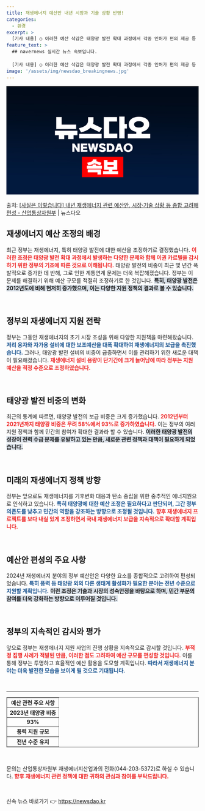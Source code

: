 ```yaml
---
title: 재생에너지 예산안 내년 시장과 기술 상황 반영!
categories:
  - 환경
excerpt: >
  [기사 내용] ○ 이러한 예산 삭감은 태양광 발전 확대 과정에서 각종 인허가 편의 제공 등 이른바 이권 카르…
feature_text: >
  ## navernews 실시간 뉴스 속보입니다.

  [기사 내용] ○ 이러한 예산 삭감은 태양광 발전 확대 과정에서 각종 인허가 편의 제공 등 이른바 이권 카르…
image: '/assets/img/newsdao_breakingnews.jpg'
---
```


![뉴스다오 속보](/assets/img/newsdao_breakingnews.jpg)

<p>출처: <a href="https://newsdao.kr/1865" rel="dofollow">[사실은 이렇습니다] 내년 재생에너지 관련 예산안, 시장·기술 상황 등 종합 고려해 편성 - 산업통상자원부</a> | 뉴스다오</p>

<h2 data-ke-size="size26">재생에너지 예산 조정의 배경</h2>
<p data-ke-size="size16">최근 정부는 재생에너지, 특히 태양광 발전에 대한 예산을 조정하기로 결정했습니다. <b><span style="color: #ee2323;">이러한 조정은 태양광 발전 확대 과정에서 발생하는 다양한 문제와 함께 이권 카르텔을 감시하기 위한 정부의 기조에 따른 것으로 이해됩니다.</span></b> 태양광 발전의 비중이 최근 몇 년간 폭발적으로 증가한 데 반해, 그로 인한 계통연계 문제는 더욱 복잡해졌습니다. 정부는 이 문제를 해결하기 위해 예산 규모를 적절히 조정하기로 한 것입니다. <b><span style="background-color: #21538527;">특히, 태양광 발전은 2012년도에 비해 현저히 증가했으며, 이는 다양한 지원 정책의 결과로 볼 수 있습니다.</span></b></p>

<p data-ke-size="size16">&nbsp;</p>

<h2 data-ke-size="size26">정부의 재생에너지 지원 전략</h2>
<p data-ke-size="size16">정부는 그동안 재생에너지의 초기 시장 조성을 위해 다양한 지원책을 마련해왔습니다. <b><span style="color: #1a5490;">저리 융자와 자가용 설비에 대한 보조예산을 대폭 확대하여 재생에너지의 보급을 촉진했습니다.</span></b> 그러나, 태양광 발전 설비의 비중이 급증하면서 이를 관리하기 위한 새로운 대책이 필요해졌습니다. <b><span style="color: #ee2323;">재생에너지 설비 용량이 단기간에 크게 늘어남에 따라 정부는 지원 예산을 적정 수준으로 조정하였습니다.</span></b></p>

<p data-ke-size="size16">&nbsp;</p>

<h2 data-ke-size="size26">태양광 발전 비중의 변화</h2>
<p data-ke-size="size16">최근의 통계에 따르면, 태양광 발전의 보급 비중은 크게 증가했습니다. <b><span style="color: #ee2323;">2012년부터 2021년까지 태양광 비중은 무려 58%에서 93%로 증가하였습니다.</span></b> 이는 정부의 여러 지원 정책과 함께 민간의 참여가 확대한 결과라 할 수 있습니다. <b><span style="background-color: #21538527;">이러한 태양광 발전의 성장이 전력 수급 문제를 유발하고 있는 만큼, 새로운 관련 정책과 대책이 필요하게 되었습니다.</span></b></p>

<p data-ke-size="size16">&nbsp;</p>

<h2 data-ke-size="size26">미래의 재생에너지 정책 방향</h2>
<p data-ke-size="size16">정부는 앞으로도 재생에너지를 기후변화 대응과 탄소 중립을 위한 중추적인 에너지원으로 인식하고 있습니다. <b><span style="color: #1a5490;">특히 태양광에 대한 예산 조정은 필요하다고 판단되며, 그간 정부 의존도를 낮추고 민간의 역할을 강조하는 방향으로 조정될 것입니다.</span></b> <b><span style="color: #ee2323;">향후 재생에너지 프로젝트를 보다 내실 있게 조정하면서 국내 재생에너지 보급을 지속적으로 확대할 계획입니다.</span></b></p>

<p data-ke-size="size16">&nbsp;</p>

<h2 data-ke-size="size26">예산안 편성의 주요 사항</h2>
<p data-ke-size="size16">2024년 재생에너지 분야의 정부 예산안은 다양한 요소를 종합적으로 고려하여 편성되었습니다. <b><span style="color: #1a5490;">특히 풍력 등 태양광 외의 다른 생태계 활성화가 필요한 분야는 전년 수준으로 지원할 계획입니다.</span></b> <b><span style="background-color: #21538527;">이런 조정은 기술과 시장의 성숙안정을 바탕으로 하며, 민간 부문의 참여를 더욱 강화하는 방향으로 이루어질 것입니다.</span></b></p>

<p data-ke-size="size16">&nbsp;</p>

<h2 data-ke-size="size26">정부의 지속적인 감시와 평가</h2>
<p data-ke-size="size16">앞으로 정부는 재생에너지 지원 사업의 진행 상황을 지속적으로 감시할 것입니다. <b><span style="color: #ee2323;">부적정 집행 사례가 적발된 만큼, 이러한 점도 고려하여 예산 규모를 편성할 것입니다.</span></b> 이를 통해 정부는 투명하고 효율적인 예산 활용을 도모할 계획입니다. <b><span style="color: #1a5490;">따라서 재생에너지 분야는 더욱 발전한 모습을 보이게 될 것으로 기대됩니다.</span></b></p>

<p data-ke-size="size16">&nbsp;</p>

<hr />
<table style="width: 100%; border-collapse: collapse;" border="1">
<tr>
<td style="text-align: center; height: 17px;"><b>예산 관련 주요 사항</b></td>
</tr>
<tr>
<td style="text-align: center; height: 17px;"><b>2023년 태양광 비중</b></td>
</tr>
<tr>
<td style="text-align: center; height: 17px;"><b>93%</b></td>
</tr>
<tr>
<td style="text-align: center; height: 17px;"><b>풍력 지원 규모</b></td>
</tr>
<tr>
<td style="text-align: center; height: 17px;"><b>전년 수준 유지</b></td>
</tr>
</table>
<p data-ke-size="size16">&nbsp;</p>

<p data-ke-size="size16">문의는 산업통상자원부 재생에너지산업과의 전화(044-203-5372)로 하실 수 있습니다. <b><span style="color: #ee2323;">향후 재생에너지 관련 정책에 대한 귀하의 관심과 참여를 부탁드립니다.</span></b></p>
<p data-ke-size="size16">&nbsp;</p> 

신속 뉴스 바로가기 👉 <a href="https://newsdao.kr" rel="dofollow">https://newsdao.kr</a>


